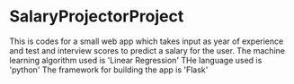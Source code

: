 # SalaryProjectorProject

This is codes for a small web app which takes input as year of experience and test and interview scores to predict a salary for the user.
The machine learning algorithm used is 'Linear Regression'
THe language used is 'python'
The framework for building the app is 'Flask'

